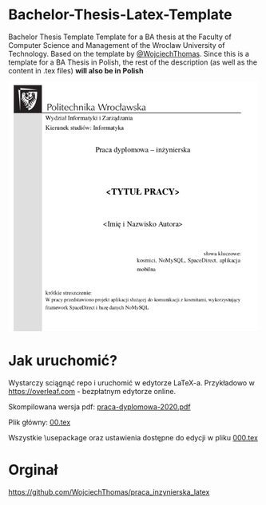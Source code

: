 # Bachelor-Thesis-Latex-Template

Bachelor Thesis Template
Template for a BA thesis at the Faculty of Computer Science and Management of the Wroclaw University of Technology. 
Based on the template by [@WojciechThomas](https://github.com/WojciechThomas). Since this is a template for a BA 
Thesis in Polish, the rest of the description (as well as the content in .tex files) **will also be in Polish**

<img src="helpers/front-page-image.png" alt="drawing" width="500px"/>

# Jak uruchomić?
Wystarczy sciągnąć repo i uruchomić w edytorze LaTeX-a. Przykładowo w https://overleaf.com - bezpłatnym edytorze online. 

Skompilowana wersja pdf: [praca-dyplomowa-2020.pdf](praca-dyplomowa-2020.pdf)

Plik główny: [00.tex](00.tex)

Wszystkie \usepackage oraz ustawienia dostępne do edycji w pliku [000.tex](000.tex) 




# Orginał

https://github.com/WojciechThomas/praca_inzynierska_latex
